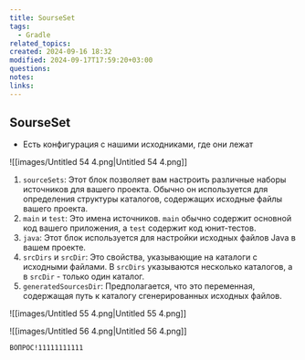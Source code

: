 ```yaml
---
title: SourseSet
tags:
  - Gradle
related_topics: 
created: 2024-09-16 18:32
modified: 2024-09-17T17:59:20+03:00
questions: 
notes: 
links: 
---
```


## SourseSet

- Есть конфигурация с нашими исходниками, где они лежат

![[images/Untitled 54 4.png|Untitled 54 4.png]]

1. `sourceSets`: Этот блок позволяет вам настроить различные наборы источников для вашего проекта. Обычно он используется для определения структуры каталогов, содержащих исходные файлы вашего проекта.
2. `main` и `test`: Это имена источников. `main` обычно содержит основной код вашего приложения, а `test` содержит код юнит-тестов.
3. `java`: Этот блок используется для настройки исходных файлов Java в вашем проекте.
4. `srcDirs` и `srcDir`: Это свойства, указывающие на каталоги с исходными файлами. В `srcDirs` указываются несколько каталогов, а в `srcDir` - только один каталог.
5. `generatedSourcesDir`: Предполагается, что это переменная, содержащая путь к каталогу сгенерированных исходных файлов.

![[images/Untitled 55 4.png|Untitled 55 4.png]]

![[images/Untitled 56 4.png|Untitled 56 4.png]]

`ВОПРОС!11111111111`

  